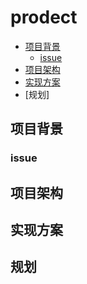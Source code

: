 # prodect

- [项目背景](#项目背景)
  - [issue](#issue)
- [项目架构](#项目架构)
- [实现方案](#实现方案)
- [规划]  

## 项目背景

### issue

## 项目架构

## 实现方案

## 规划
